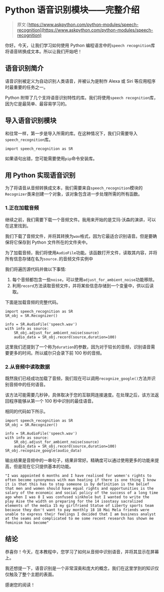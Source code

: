 # Python 语音识别模块——完整介绍

> 原文:[https://www.askpython.com/python-modules/speech-recognition](https://www.askpython.com/python-modules/speech-recognition)

你好。今天，让我们学习如何使用 Python 编程语言中的`speech recognition`库将语音转换成文本。所以让我们开始吧！

## 语音识别简介

语音识别被定义为自动识别人类语音，并被认为是制作 Alexa 或 Siri 等应用程序时最重要的任务之一。

Python 附带了几个支持语音识别特性的库。我们将使用`speech recognition`库，因为它是最简单、最容易学习的。

## 导入语音识别模块

和往常一样，第一步是导入所需的库。在这种情况下，我们只需要导入`speech_recognition`库。

```
import speech_recognition as SR

```

如果语句出错，您可能需要使用`pip`命令安装库。

## 用 Python 实现语音识别

为了将语音从音频转换成文本，我们需要来自`speech_recognition`模块的`Recognizer`类来创建一个对象，该对象包含进一步处理所需的所有函数。

### 1.正在加载音频

继续之前，我们需要下载一个音频文件。我用来开始的是艾玛·沃森的演讲，可以在这里找到。

我们下载了音频文件，并将其转换为`wav`格式，因为它最适合识别语音。但是要确保将它保存到 Python 文件所在的文件夹中。

为了加载音频，我们将使用`AudioFile`功能。该函数打开文件，读取其内容，并将所有信息存储在名为`source.`的音频文件实例中

我们将遍历源代码并做以下事情:

1.  每个音频都包含一些`noise`，可以使用`adjust_for_ambient_noise`功能移除。
2.  利用`record`方法读取音频文件，并将某些信息存储到一个变量中，供以后读取。

下面是加载音频的完整代码。

```
import speech_recognition as SR
SR_obj = SR.Recognizer()

info = SR.AudioFile('speech.wav')
with info as source:
    SR_obj.adjust_for_ambient_noise(source)
    audio_data = SR_obj.record(source,duration=100)

```

这里我们还提到了一个称为`duration`的参数，因为对于较长的音频，识别语音需要更多的时间。所以威尔只会录下前 100 秒的音频。

### 2.从音频中读取数据

既然我们已经成功加载了音频，我们现在可以调用`recognize_google()`方法并识别音频中的任何语音。

该方法可能需要几秒钟，具体取决于您的互联网连接速度。在处理之后，该方法返回程序能够从第一个 100 秒中识别的最佳语音。

相同的代码如下所示。

```
import speech_recognition as SR
SR_obj = SR.Recognizer()

info = SR.AudioFile('speech.wav')
with info as source:
    SR_obj.adjust_for_ambient_noise(source)
    audio_data = SR_obj.record(source,duration=100)
SR_obj.recognize_google(audio_data)

```

输出结果是音频中的一串句子，结果非常好。精确度可以通过使用更多的功能来提高，但是现在它只提供基本的功能。

```
"I was appointed 6 months and I have realised for women's rights to often become synonymous with man heating if there is one thing I know it is that this has to stop someone is by definition is the belief that men and women should have equal rights and opportunities is the salary of the economic and social policy of the success of a long time ago when I was 8 I was confused sinkhole but I wanted to write the play Aise the width on preparing for the 14 isostasy sacralized elements of the media 15 my girlfriend Statue of Liberty sports team because they don't want to pay monthly 18 18 Mai Mela friends were unable to express their feelings I decided that I am business analyst at the seams and complicated to me some recent research has shown me feminism has become"

```

## 结论

恭喜你！今天，在本教程中，您学习了如何从音频中识别语音，并将其显示在屏幕上。

我还想提一下，语音识别是一个非常深奥和庞大的概念，我们在这里学到的知识仅仅触及了整个主题的表面。

感谢您的阅读！